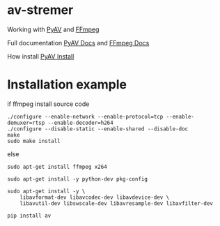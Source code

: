 # av-stremer

Working with [PyAV](https://github.com/mikeboers/PyAV) and [FFmpeg](https://github.com/FFmpeg/FFmpeg)

Full documentation [PyAV Docs](http://mikeboers.github.io/PyAV/index.html) and [FFmpeg Docs](http://ffmpeg.org/documentation.html)

How install [PyAV Install](http://mikeboers.github.io/PyAV/installation.html)

# Installation example

if  ffmpeg install source code
    
    ./configure --enable-network --enable-protocol=tcp --enable-demuxer=rtsp --enable-decoder=h264
    ./configure --disable-static --enable-shared --disable-doc
    make
    sudo make install

else

    sudo apt-get install ffmpeg x264
    
    sudo apt-get install -y python-dev pkg-config
    
    sudo apt-get install -y \
        libavformat-dev libavcodec-dev libavdevice-dev \
        libavutil-dev libswscale-dev libavresample-dev libavfilter-dev
    
    pip install av

